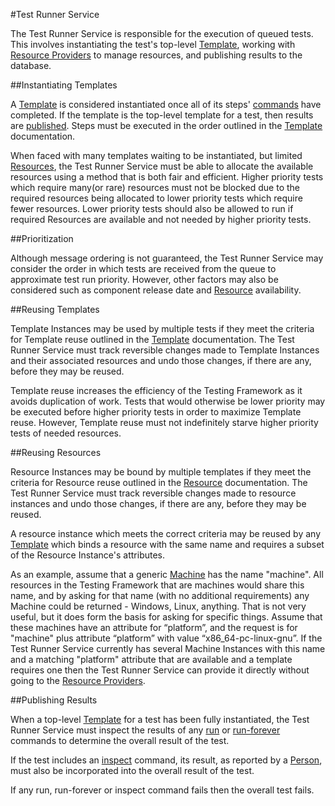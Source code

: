 #Test Runner Service

The Test Runner Service is responsible for the execution of queued tests. This involves instantiating the test's
top-level [Template](templates.md), working with [Resource Providers](resource_providers.md) to manage resources, and publishing
results to the database.

##Instantiating Templates

A [Template](templates.md) is considered instantiated once all of its steps' [commands](template_commands) have completed. If
the template is the top-level template for a test, then results are [published](#publishing-results). Steps must be executed
in the order outlined in the [Template](templates.md#template-instantiation) documentation.

When faced with many templates waiting to be instantiated, but limited [Resources](resource.md), the Test
Runner Service must be able to allocate the available resources using a method that is both fair and efficient. Higher priority 
tests which require many(or rare) resources must not be blocked due to the required resources being allocated to lower priority 
tests which require fewer resources. Lower priority tests should also be allowed to run if required Resources are available and
not needed by higher priority tests.

##Prioritization

Although message ordering is not guaranteed, the Test Runner Service may consider the order in which tests are received from the 
queue to approximate test run priority. However, other factors may also be considered such as component release date and 
[Resource](resources.md) availability.

##Reusing Templates

Template Instances may be used by multiple tests if they meet the criteria for Template reuse outlined in the 
[Template](templates.md#template-reuse) documentation. The Test Runner Service must track reversible changes made
to Template Instances and their associated resources and undo those changes, if there are any, before they may be reused.

Template reuse increases the efficiency of the Testing Framework as it avoids duplication of work. Tests that would
otherwise be lower priority may be executed before higher priority tests in order to maximize Template reuse. However, Template 
reuse must not indefinitely starve higher priority tests of needed resources.

##Reusing Resources

Resource Instances may be bound by multiple templates if they meet the criteria for Resource reuse outlined in the
[Resource](resources.md#resource-reuse) documentation. The Test Runner Service must track reversible changes made to
resource instances and undo those changes, if there are any, before they may be reused.

A resource instance which meets the correct criteria may be reused by any [Template](templates.md) which binds a
resource with the same name and requires a subset of the Resource Instance's attributes.

As an example, assume that a generic [Machine](resources.md) has the name "machine". All resources in the Testing Framework that are machines 
would share this name, and by asking for that name (with no additional requirements) any Machine could be returned - Windows, Linux, 
anything. That is not very useful, but it does form the basis for asking for specific things. Assume that these machines have an 
attribute for “platform”, and the request is for "machine" plus attribute “platform” with value “x86_64-pc-linux-gnu”. If the Test Runner
Service currently has several Machine Instances with this name and a matching "platform" attribute that are available and a 
template requires one then the Test Runner Service can provide it directly without going to the 
[Resource Providers](resource_providers.md). 

##Publishing Results

When a top-level [Template](templates.md) for a test has been fully instantiated, the Test Runner Service must inspect the results
of any [run](template_commands#run) or [run-forever](template_commands#run-forever) commands to determine the overall result of
the test. 

If the test includes an [inspect](template_commands#inspect) command, its result, as reported by a [Person](Resources.md), must also 
be incorporated into the overall result of the test.

If any run, run-forever or inspect command fails then the overall test fails.


